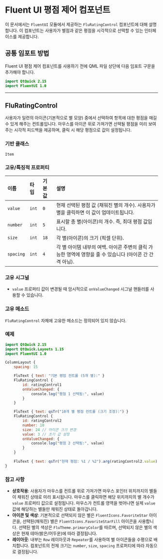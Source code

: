 # Fluent UI 평점 제어 컴포넌트

이 문서에서는 `FluentUI` 모듈에서 제공하는 `FluRatingControl` 컴포넌트에 대해 설명합니다. 이 컴포넌트는 사용자가 별점과 같은 평점을 시각적으로 선택할 수 있는 인터페이스를 제공합니다.

## 공통 임포트 방법

Fluent UI 평점 제어 컴포넌트를 사용하기 전에 QML 파일 상단에 다음 임포트 구문을 추가해야 합니다.

```qml
import QtQuick 2.15
import FluentUI 1.0
```

---

## FluRatingControl

사용자가 일련의 아이콘(기본적으로 별 모양) 중에서 선택하여 항목에 대한 평점을 매길 수 있게 해주는 컨트롤입니다. 마우스를 아이콘 위로 가져가면 선택될 평점을 미리 보여주는 시각적 피드백을 제공하며, 클릭 시 해당 평점으로 값이 설정됩니다.

### 기반 클래스

`Item`

### 고유/특징적 프로퍼티

| 이름      | 타입   | 기본값 | 설명                                                                                 |
| :-------- | :----- | :----- | :----------------------------------------------------------------------------------- |
| `value`   | `int`  | `0`    | 현재 선택된 평점 값 (채워진 별의 개수). 사용자가 별을 클릭하면 이 값이 업데이트됩니다.             |
| `number`  | `int`  | `5`    | 표시할 총 별(아이콘)의 개수. 즉, 최대 평점 값입니다.                                       |
| `size`    | `int`  | `18`   | 각 별(아이콘)의 크기 (픽셀 단위).                                                        |
| `spacing` | `int`  | `4`    | 각 별 아이템 내부의 여백. 아이콘 주변의 클릭 가능한 영역에 영향을 줄 수 있습니다 (아이콘 간 간격 아님). |

### 고유 시그널

*   `value` 프로퍼티 값이 변경될 때 암시적으로 `onValueChanged` 시그널 핸들러를 사용할 수 있습니다.

### 고유 메소드

`FluRatingControl` 자체에 고유한 메소드는 정의되어 있지 않습니다.

### 예제

```qml
import QtQuick 2.15
import QtQuick.Layouts 1.15
import FluentUI 1.0

ColumnLayout {
    spacing: 15

    FluText { text: "기본 평점 컨트롤 (5개 별):" }
    FluRatingControl {
        id: ratingControl1
        onValueChanged: {
            console.log("평점 1 선택됨:", value)
        }
    }

    FluText { text: qsTr("10개 별 평점 컨트롤 (크기 조정):") }
    FluRatingControl {
        id: ratingControl2
        number: 10
        size: 24 // 아이콘 크기 변경
        value: 3 // 초기 값 설정
        onValueChanged: {
            console.log("평점 2 선택됨:", value)
        }
    }
    
    FluText { text: qsTr("현재 평점: %1 / %2").arg(ratingControl2.value).arg(ratingControl2.number) }
}
```

### 참고 사항

*   **상호작용**: 사용자가 마우스를 컨트롤 위로 가져가면 마우스 포인터 위치까지의 별들이 채워진 상태로 미리 표시됩니다. 마우스를 클릭하면 해당 위치까지의 별 개수가 `value` 프로퍼티 값으로 설정됩니다. 마우스가 컨트롤 영역을 벗어나면 실제 `value` 값에 해당하는 별들만 채워진 상태로 돌아갑니다.
*   **아이콘 및 색상**: 기본적으로 선택되지 않은 별은 `FluentIcons.FavoriteStar` 아이콘을, 선택된(채워진) 별은 `FluentIcons.FavoriteStarFill` 아이콘을 사용합니다. 선택된 별의 색상은 `FluTheme.primaryColor`를 따르며, 선택되지 않은 별의 색상은 현재 테마(밝은/어두운)에 따라 결정됩니다.
*   **레이아웃**: 내부는 `Row` 레이아웃과 `Repeater`를 사용하여 별 아이콘들을 수평으로 배치합니다. 컴포넌트의 전체 크기는 `number`, `size`, `spacing` 프로퍼티에 따라 자동으로 결정됩니다. 